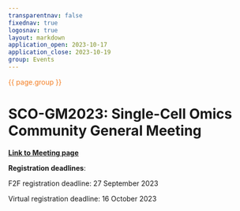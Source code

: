 ```yaml
---
transparentnav: false
fixednav: true
logosnav: true
layout: markdown
application_open: 2023-10-17
application_close: 2023-10-19
group: Events
---
```

<p style="color: #f47d21">{{ page.group }}</p>

# SCO-GM2023: Single-Cell Omics Community General Meeting

[**Link to Meeting page**](https://elixir-europe.org/events/elixir-single-cell-omics-community-f2fhybrid-meeting-0)

**Registration deadlines**: 

F2F registration deadline: 27 September  2023

Virtual registration deadline: 16 October 2023


